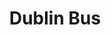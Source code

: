 ---
title: "Dublin Bus"
address: "59 Upper O'Connell St, Dublin City Centre, Co. Dublin, Dublin 1"
tel: "+353 (0)1 872 0000"
county: "Dublin"
category: "Bus Services"
type: "Content"
lat: "53.34945297241211"
lng: "-6.262474536895752"
---